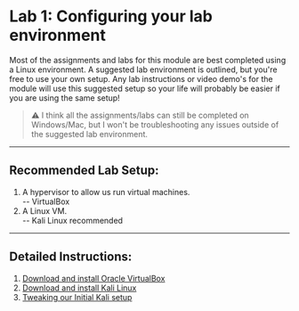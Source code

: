 # Lab 1: Configuring your lab environment

Most of the assignments and labs for this module are best completed using a Linux environment. A suggested lab environment is outlined, but you're free to use your own setup. Any lab instructions or video demo's for the module will use this suggested setup so your life will probably be easier if you are using the same setup! 

> :warning: I think all the assignments/labs can still be completed on Windows/Mac, but I won't be troubleshooting any issues outside of the suggested lab environment. 

___

## Recommended Lab Setup:

1. A hypervisor to allow us run virtual machines.  
-- VirtualBox 
2. A Linux VM.  
-- Kali Linux recommended
___


## Detailed Instructions:
1. [Download and install Oracle VirtualBox](https://www.virtualbox.org/manual/UserManual.html#intro-installing)
2. [Download and install Kali Linux](https://www.kali.org/docs/virtualization/install-virtualbox-guest-vm/)
3. [Tweaking our Initial Kali setup](3_tweaking_kali.md)

